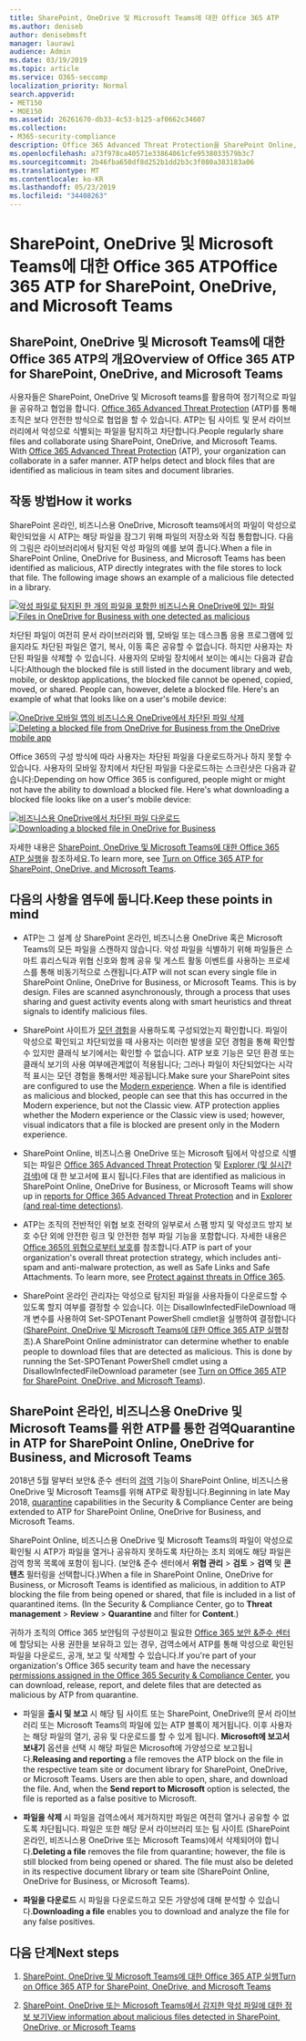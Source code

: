 ```yaml
---
title: SharePoint, OneDrive 및 Microsoft Teams에 대한 Office 365 ATP
ms.author: deniseb
author: denisebmsft
manager: laurawi
audience: Admin
ms.date: 03/19/2019
ms.topic: article
ms.service: O365-seccomp
localization_priority: Normal
search.appverid:
- MET150
- MOE150
ms.assetid: 26261670-db33-4c53-b125-af0662c34607
ms.collection:
- M365-security-compliance
description: Office 365 Advanced Threat Protection을 SharePoint Online, 비즈니스용 OneDrive 그리고 Microsoft Teams의 파일에까지 확장하여 조직의 더욱 안전한 협업을 가능하게 하십시오.
ms.openlocfilehash: a73f978ca40571e33864061cfe9538033579b3c7
ms.sourcegitcommit: 2b46fba650df8d252b1dd2b3c3f080a383183a06
ms.translationtype: MT
ms.contentlocale: ko-KR
ms.lasthandoff: 05/23/2019
ms.locfileid: "34408263"
---
```

# <a name="office-365-atp-for-sharepoint-onedrive-and-microsoft-teams"></a><span data-ttu-id="0c3fc-103">SharePoint, OneDrive 및 Microsoft Teams에 대한 Office 365 ATP</span><span class="sxs-lookup"><span data-stu-id="0c3fc-103">Office 365 ATP for SharePoint, OneDrive, and Microsoft Teams</span></span>

## <a name="overview-of-office-365-atp-for-sharepoint-onedrive-and-microsoft-teams"></a><span data-ttu-id="0c3fc-104">SharePoint, OneDrive 및 Microsoft Teams에 대한 Office 365 ATP의 개요</span><span class="sxs-lookup"><span data-stu-id="0c3fc-104">Overview of Office 365 ATP for SharePoint, OneDrive, and Microsoft Teams</span></span>

<span data-ttu-id="0c3fc-p101">사용자들은 SharePoint, OneDrive 및 Microsoft teams를 활용하여 정기적으로 파일을 공유하고 협업을 합니다. [Office 365 Advanced Threat Protection](office-365-atp.md) (ATP)를 통해 조직은 보다 안전한 방식으로 협업을 할 수 있습니다. ATP는 팀 사이트 및 문서 라이브러리에서 악성으로 식별되는 파일을 탐지하고 차단합니다.</span><span class="sxs-lookup"><span data-stu-id="0c3fc-p101">People regularly share files and collaborate using SharePoint, OneDrive, and Microsoft Teams. With [Office 365 Advanced Threat Protection](office-365-atp.md) (ATP), your organization can collaborate in a safer manner. ATP helps detect and block files that are identified as malicious in team sites and document libraries.</span></span>  
  
## <a name="how-it-works"></a><span data-ttu-id="0c3fc-108">작동 방법</span><span class="sxs-lookup"><span data-stu-id="0c3fc-108">How it works</span></span>

<span data-ttu-id="0c3fc-p102">SharePoint 온라인, 비즈니스용 OneDrive, Microsoft teams에서의 파일이 악성으로 확인되었을 시 ATP는 해당 파일을 잠그기 위해 파일의 저장소와 직접 통합합니다. 다음의 그림은 라이브러리에서 탐지된 악성 파일의 예를 보여 줍니다.</span><span class="sxs-lookup"><span data-stu-id="0c3fc-p102">When a file in SharePoint Online, OneDrive for Business, and Microsoft Teams has been identified as malicious, ATP directly integrates with the file stores to lock that file. The following image shows an example of a malicious file detected in a library.</span></span>
  
<span data-ttu-id="0c3fc-111">[![악성 파일로 탐지된 한 개의 파일을 포함한 비즈니스용 OneDrive에 있는 파일](media/2bba71cc-7ad1-4799-8b9d-d56f923db3a7.png)](https://support.office.com/article/01e902ad-a903-4e0f-b093-1e1ac0c37ad2)</span><span class="sxs-lookup"><span data-stu-id="0c3fc-111">[![Files in OneDrive for Business with one detected as malicious](media/2bba71cc-7ad1-4799-8b9d-d56f923db3a7.png)](https://support.office.com/article/01e902ad-a903-4e0f-b093-1e1ac0c37ad2)</span></span>
  
<span data-ttu-id="0c3fc-p103">차단된 파일이 여전히 문서 라이브러리와 웹, 모바일 또는 데스크톱 응용 프로그램에 있을지라도 차단된 파일은 열기, 복사, 이동 혹은 공유할 수 없습니다. 하지만 사용자는 차단된 파일을 삭제할 수 있습니다. 사용자의 모바일 장치에서 보이는 예시는 다음과 같습니다:</span><span class="sxs-lookup"><span data-stu-id="0c3fc-p103">Although the blocked file is still listed in the document library and web, mobile, or desktop applications, the blocked file cannot be opened, copied, moved, or shared. People can, however, delete a blocked file. Here's an example of what that looks like on a user's mobile device:</span></span>
  
<span data-ttu-id="0c3fc-115">[![OneDrive 모바일 앱의 비즈니스용 OneDrive에서 차단된 파일 삭제](media/cb1c1705-fd0a-45b8-9a26-c22503011d54.png)](https://support.office.com/article/01e902ad-a903-4e0f-b093-1e1ac0c37ad2)</span><span class="sxs-lookup"><span data-stu-id="0c3fc-115">[![Deleting a blocked file from OneDrive for Business from the OneDrive mobile app](media/cb1c1705-fd0a-45b8-9a26-c22503011d54.png)](https://support.office.com/article/01e902ad-a903-4e0f-b093-1e1ac0c37ad2)</span></span>
  
<span data-ttu-id="0c3fc-p104">Office 365의 구성 방식에 따라 사용자는 차단된 파일을 다운로드하거나 하지 못할 수 있습니다. 사용자의 모바일 장치에서 차단된 파일을 다운로드하는 스크린샷은 다음과 같습니다:</span><span class="sxs-lookup"><span data-stu-id="0c3fc-p104">Depending on how Office 365 is configured, people might or might not have the ability to download a blocked file. Here's what downloading a blocked file looks like on a user's mobile device:</span></span>
  
<span data-ttu-id="0c3fc-118">[![비즈니스용 OneDrive에서 차단된 파일 다운로드](media/be288a82-bdd8-4371-93d8-1783db3b61bc.png)](https://support.office.com/article/01e902ad-a903-4e0f-b093-1e1ac0c37ad2)</span><span class="sxs-lookup"><span data-stu-id="0c3fc-118">[![Downloading a blocked file in OneDrive for Business](media/be288a82-bdd8-4371-93d8-1783db3b61bc.png)](https://support.office.com/article/01e902ad-a903-4e0f-b093-1e1ac0c37ad2)</span></span>
  
<span data-ttu-id="0c3fc-119">자세한 내용은 [SharePoint, OneDrive 및 Microsoft Teams에 대한 Office 365 ATP 실행](turn-on-atp-for-spo-odb-and-teams.md)을 참조하세요.</span><span class="sxs-lookup"><span data-stu-id="0c3fc-119">To learn more, see [Turn on Office 365 ATP for SharePoint, OneDrive, and Microsoft Teams](turn-on-atp-for-spo-odb-and-teams.md).</span></span>
  
## <a name="keep-these-points-in-mind"></a><span data-ttu-id="0c3fc-120">다음의 사항을 염두에 둡니다.</span><span class="sxs-lookup"><span data-stu-id="0c3fc-120">Keep these points in mind</span></span>

- <span data-ttu-id="0c3fc-p105">ATP는 그 설계 상 SharePoint 온라인, 비즈니스용 OneDrive 혹은 Microsoft Teams의 모든 파일을 스캔하지 않습니다. 악성 파일을 식별하기 위해 파일들은 스마트 휴리스틱과 위협 신호와 함께 공유 및 게스트 활동 이벤트를 사용하는 프로세스를 통해 비동기적으로 스캔됩니다.</span><span class="sxs-lookup"><span data-stu-id="0c3fc-p105">ATP will not scan every single file in SharePoint Online, OneDrive for Business, or Microsoft Teams. This is by design. Files are scanned asynchronously, through a process that uses sharing and guest activity events along with smart heuristics and threat signals to identify malicious files.</span></span>

- <span data-ttu-id="0c3fc-p106">SharePoint 사이트가 [모던 경험](https://docs.microsoft.com/sharepoint/guide-to-sharepoint-modern-experience)을 사용하도록 구성되었는지 확인합니다. 파일이 악성으로 확인되고 차단되었을 때 사용자는 이러한 발생을 모던 경험을 통해 확인할 수 있지만 클래식 보기에서는 확인할 수 없습니다. ATP 보호 기능은 모던 환경 또는 클래식 보기의 사용 여부에관계없이 적용됩니다; 그러나 파일이 차단되었다는 시각적 표시는 모던 경험을 통해서만 제공됩니다.</span><span class="sxs-lookup"><span data-stu-id="0c3fc-p106">Make sure your SharePoint sites are configured to use the [Modern experience](https://docs.microsoft.com/sharepoint/guide-to-sharepoint-modern-experience). When a file is identified as malicious and blocked, people can see that this has occurred in the Modern experience, but not the Classic view. ATP protection applies whether the Modern experience or the Classic view is used; however, visual indicators that a file is blocked are present only in the Modern experience.</span></span>
    
- <span data-ttu-id="0c3fc-127">SharePoint Online, 비즈니스용 OneDrive 또는 Microsoft 팀에서 악성으로 식별 되는 파일은 [Office 365 Advanced Threat Protection](view-reports-for-atp.md) 및 [Explorer (및 실시간 검색)](threat-explorer.md)에 대 한 보고서에 표시 됩니다.</span><span class="sxs-lookup"><span data-stu-id="0c3fc-127">Files that are identified as malicious in SharePoint Online, OneDrive for Business, or Microsoft Teams will show up in [reports for Office 365 Advanced Threat Protection](view-reports-for-atp.md) and in [Explorer (and real-time detections)](threat-explorer.md).</span></span>
    
- <span data-ttu-id="0c3fc-p107">ATP는 조직의 전반적인 위협 보호 전략의 일부로서 스팸 방지 및 악성코드 방지 보호 수단 외에 안전한 링크 및 안전한 첨부 파일 기능을 포함합니다. 자세한 내용은 [Office 365의 위협으로부터 보호](protect-against-threats.md)를 참조합니다.</span><span class="sxs-lookup"><span data-stu-id="0c3fc-p107">ATP is part of your organization's overall threat protection strategy, which includes anti-spam and anti-malware protection, as well as Safe Links and Safe Attachments. To learn more, see [Protect against threats in Office 365](protect-against-threats.md).</span></span>
    
- <span data-ttu-id="0c3fc-p108">SharePoint 온라인 관리자는 악성으로 탐지된 파일을 사용자들이 다운로드할 수 있도록 할지 여부를 결정할 수 있습니다. 이는  DisallowInfectedFileDownload 매개 변수를 사용하여 Set-SPOTenant PowerShell cmdlet을 실행하여 결정합니다 ([SharePoint, OneDrive 및 Microsoft Teams에 대한 Office 365 ATP 실행](turn-on-atp-for-spo-odb-and-teams.md)참조).</span><span class="sxs-lookup"><span data-stu-id="0c3fc-p108">A SharePoint Online administrator can determine whether to enable people to download files that are detected as malicious. This is done by running the Set-SPOTenant PowerShell cmdlet using a DisallowInfectedFileDownload parameter (see [Turn on Office 365 ATP for SharePoint, OneDrive, and Microsoft Teams](turn-on-atp-for-spo-odb-and-teams.md)).</span></span>
    
## <a name="quarantine-in-atp-for-sharepoint-online-onedrive-for-business-and-microsoft-teams"></a><span data-ttu-id="0c3fc-132">SharePoint 온라인, 비즈니스용 OneDrive 및 Microsoft Teams를 위한 ATP를 통한 검역</span><span class="sxs-lookup"><span data-stu-id="0c3fc-132">Quarantine in ATP for SharePoint Online, OneDrive for Business, and Microsoft Teams</span></span>

 <span data-ttu-id="0c3fc-133">2018년 5월 말부터 보안&amp; 준수 센터의 [검역](quarantine-email-messages.md) 기능이 SharePoint Online, 비즈니스용 OneDrive 및 Microsoft Teams를 위해 ATP로 확장됩니다.</span><span class="sxs-lookup"><span data-stu-id="0c3fc-133">Beginning in late May 2018, [quarantine](quarantine-email-messages.md) capabilities in the Security &amp; Compliance Center are being extended to ATP for SharePoint Online, OneDrive for Business, and Microsoft Teams.</span></span>
  
<span data-ttu-id="0c3fc-p109">SharePoint Online, 비즈니스용 OneDrive 및 Microsoft Teams의 파일이 악성으로 확인될 시 ATP가 파일을 열거나 공유하지 못하도록 차단하는 조치 외에도 해당 파일은 검역 항목 목록에 포함이 됩니다. (보안&amp; 준수 센터에서 **위협 관리** \> **검토** \> **검역** 및 **콘텐츠** 필터링을 선택합니다.)</span><span class="sxs-lookup"><span data-stu-id="0c3fc-p109">When a file in SharePoint Online, OneDrive for Business, or Microsoft Teams is identified as malicious, in addition to ATP blocking the file from being opened or shared, that file is included in a list of quarantined items. (In the Security &amp; Compliance Center, go to **Threat management** \> **Review** \> **Quarantine** and filter for **Content**.)</span></span> 
  
<span data-ttu-id="0c3fc-136">귀하가 조직의 Office 365 보안팀의 구성원이고 필요한 [Office 365 보안 &amp;준수 센터](permissions-in-the-security-and-compliance-center.md)에 할당되는 사용 권한을 보유하고 있는 경우, 검역소에서 ATP를 통해 악성으로 확인된 파일을 다운로드, 공개, 보고 및  삭제할 수 있습니다.</span><span class="sxs-lookup"><span data-stu-id="0c3fc-136">If you're part of your organization's Office 365 security team and have the necessary [permissions assigned in the Office 365 Security &amp; Compliance Center](permissions-in-the-security-and-compliance-center.md), you can download, release, report, and delete files that are detected as malicious by ATP from quarantine.</span></span>
  
- <span data-ttu-id="0c3fc-p110">파일을 **출시 및 보고** 시 해당 팀 사이트 또는 SharePoint, OneDrive의 문서 라이브러리 또는 Microsoft Teams의 파일에 있는 ATP 블록이 제거됩니다. 이후 사용자는 해당 파일의 열기, 공유 및 다운로드를 할 수 있게 됩니다. **Microsoft에 보고서 보내기** 옵션을 선택 시 해당 파일은 Microsoft에 가양성으로 보고됩니다.</span><span class="sxs-lookup"><span data-stu-id="0c3fc-p110">**Releasing and reporting** a file removes the ATP block on the file in the respective team site or document library for SharePoint, OneDrive, or Microsoft Teams. Users are then able to open, share, and download the file. And, when the **Send report to Microsoft** option is selected, the file is reported as a false positive to Microsoft.</span></span> 
    
- <span data-ttu-id="0c3fc-p111">**파일을 삭제** 시 파일을 검역소에서 제거하지만 파일은 여전히 열거나 공유할 수 없도록 차단됩니다. 파일은 또한 해당 문서 라이브러리 또는 팀 사이트 (SharePoint 온라인, 비즈니스용 OneDrive 또는 Microsoft Teams)에서 삭제되어야 합니다.</span><span class="sxs-lookup"><span data-stu-id="0c3fc-p111">**Deleting a file** removes the file from quarantine; however, the file is still blocked from being opened or shared. The file must also be deleted in its respective document library or team site (SharePoint Online, OneDrive for Business, or Microsoft Teams).</span></span> 
    
- <span data-ttu-id="0c3fc-142">**파일을 다운로드** 시 파일을 다운로드하고 모든 가양성에 대해 분석할 수 있습니다.</span><span class="sxs-lookup"><span data-stu-id="0c3fc-142">**Downloading a file** enables you to download and analyze the file for any false positives.</span></span> 
    
## <a name="next-steps"></a><span data-ttu-id="0c3fc-143">다음 단계</span><span class="sxs-lookup"><span data-stu-id="0c3fc-143">Next steps</span></span>

1. [<span data-ttu-id="0c3fc-144">SharePoint, OneDrive 및 Microsoft Teams에 대한 Office 365 ATP 실행</span><span class="sxs-lookup"><span data-stu-id="0c3fc-144">Turn on Office 365 ATP for SharePoint, OneDrive, and Microsoft Teams</span></span>](turn-on-atp-for-spo-odb-and-teams.md)
    
2. [<span data-ttu-id="0c3fc-145">SharePoint, OneDrive 또는 Microsoft Teams에서 감지한 악성 파일에 대한 정보 보기</span><span class="sxs-lookup"><span data-stu-id="0c3fc-145">View information about malicious files detected in SharePoint, OneDrive, or Microsoft Teams</span></span>](malicious-files-detected-in-spo-odb-or-teams.md)
    
